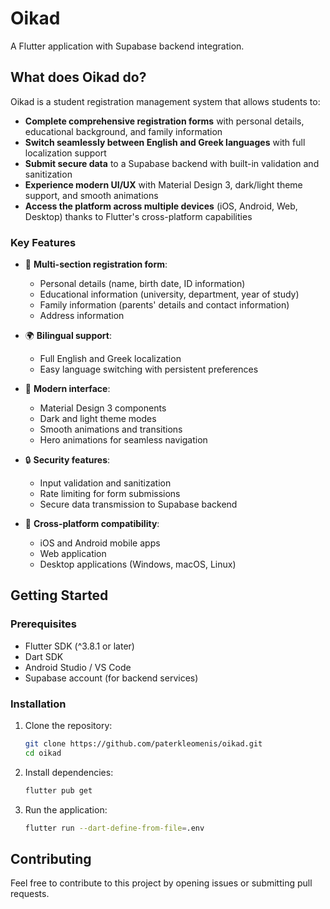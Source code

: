# Oikad

A Flutter application with Supabase backend integration.

## What does Oikad do?

Oikad is a student registration management system that allows students to:

- **Complete comprehensive registration forms** with personal details, educational background, and family information
- **Switch seamlessly between English and Greek languages** with full localization support
- **Submit secure data** to a Supabase backend with built-in validation and sanitization
- **Experience modern UI/UX** with Material Design 3, dark/light theme support, and smooth animations
- **Access the platform across multiple devices** (iOS, Android, Web, Desktop) thanks to Flutter's cross-platform capabilities

### Key Features

- 📝 **Multi-section registration form**:
  - Personal details (name, birth date, ID information)
  - Educational information (university, department, year of study)
  - Family information (parents' details and contact information)
  - Address information

- 🌍 **Bilingual support**:
  - Full English and Greek localization
  - Easy language switching with persistent preferences

- 🎨 **Modern interface**:
  - Material Design 3 components
  - Dark and light theme modes
  - Smooth animations and transitions
  - Hero animations for seamless navigation

- 🔒 **Security features**:
  - Input validation and sanitization
  - Rate limiting for form submissions
  - Secure data transmission to Supabase backend

- 📱 **Cross-platform compatibility**:
  - iOS and Android mobile apps
  - Web application
  - Desktop applications (Windows, macOS, Linux)

## Getting Started

### Prerequisites

- Flutter SDK (^3.8.1 or later)
- Dart SDK
- Android Studio / VS Code
- Supabase account (for backend services)

### Installation

1. Clone the repository:
   ```bash
   git clone https://github.com/paterkleomenis/oikad.git
   cd oikad

2. Install dependencies:
   ```bash
   flutter pub get

3. Run the application:
   ```bash
   flutter run --dart-define-from-file=.env

## Contributing

Feel free to contribute to this project by opening issues or submitting pull requests.
